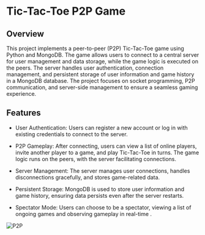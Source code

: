 # Tic-Tac-Toe P2P Game

## Overview

This project implements a peer-to-peer (P2P) Tic-Tac-Toe game using Python and MongoDB. The game allows users to connect to a central server for user management and data storage, while the game logic is executed on the peers. The server handles user authentication, connection management, and persistent storage of user information and game history in a MongoDB database. The project focuses on socket programming, P2P communication, and server-side management to ensure a seamless gaming experience.

## Features

- User Authentication: Users can register a new account or log in with existing credentials to connect to the server.



- P2P Gameplay: After connecting, users can view a list of online players, invite another player to a game, and play Tic-Tac-Toe in turns. The game logic runs on the peers, with the server facilitating connections.



- Server Management: The server manages user connections, handles disconnections gracefully, and stores game-related data.



- Persistent Storage: MongoDB is used to store user information and game history, ensuring data persists even after the server restarts.


- Spectator Mode: Users can choose to be a spectator, viewing a list of ongoing games and observing gameplay in real-time .




![P2P](https://github.com/user-attachments/assets/0fe61657-75b3-49f7-bf66-b6c0cc3db68a)
